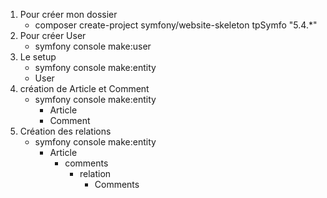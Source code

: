 1)  Pour créer mon dossier
    - composer create-project symfony/website-skeleton tpSymfo "5.4.*" 
2) Pour créer User 
    - symfony console make:user
3) Le setup 
    - symfony console make:entity
    - User
4) création de Article et Comment
    - symfony console make:entity
        - Article
        - Comment
5) Création des relations 
    - symfony console make:entity
        - Article
            - comments
                - relation
                    - Comments

